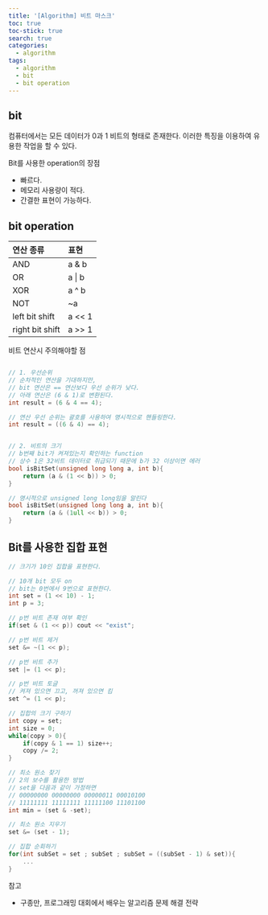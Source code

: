 ```yaml
---
title: '[Algorithm] 비트 마스크'
toc: true
toc-stick: true
search: true
categories:
  - algorithm
tags:
  - algorithm
  - bit
  - bit operation
---
```


## bit  

컴퓨터에서는 모든 데이터가 0과 1 비트의 형태로 존재한다.
이러한 특징을 이용하여 유용한 작업을 할 수 있다.

Bit를 사용한 operation의 장점  
- 빠르다.
- 메모리 사용량이 적다.
- 간결한 표현이 가능하다.

## bit operation

|연산 종류|표현|
|:-------|:---|
|AND|a & b|
|OR|a \| b|
|XOR|a ^ b|
|NOT| ~a |
|left bit shift| a << 1 |
|right bit shift| a >> 1 |


비트 연산시 주의해야할 점

``` cpp

// 1. 우선순위
// 순차적인 연산을 기대하지만,
// bit 연산은 == 연산보다 우선 순위가 낮다.
// 아래 연산은 (6 & 1)로 변환된다. 
int result = (6 & 4 == 4);

// 연산 우선 순위는 괄호를 사용하여 명시적으로 핸들링한다.
int result = ((6 & 4) == 4);


// 2. 비트의 크기
// b번째 bit가 켜져있는지 확인하는 function
// 상수 1은 32비트 데이터로 취급되기 때문에 b가 32 이상이면 에러
bool isBitSet(unsigned long long a, int b){
	return (a & (1 << b)) > 0;
}

// 명시적으로 unsigned long long임을 알린다
bool isBitSet(unsigned long long a, int b){
	return (a & (1ull << b)) > 0;
}
```

## Bit를 사용한 집합 표현

``` cpp
// 크기가 10인 집합을 표현한다.

// 10개 bit 모두 on
// bit는 0번에서 9번으로 표현한다.
int set = (1 << 10) - 1;
int p = 3;

// p번 비트 존재 여부 확인
if(set & (1 << p)) cout << "exist";

// p번 비트 제거
set &= ~(1 << p);

// p번 비트 추가
set |= (1 << p);

// p번 비트 토글
// 켜져 있으면 끄고, 꺼져 있으면 킴
set ^= (1 << p);

// 집합의 크기 구하기
int copy = set;
int size = 0;
while(copy > 0){
	if(copy & 1 == 1) size++;
	copy /= 2;
}

// 최소 원소 찾기
// 2의 보수를 활용한 방법
// set을 다음과 같이 가정하면
// 00000000 00000000 00000011 00010100
// 11111111 11111111 11111100 11101100
int min = (set & -set);

// 최소 원소 지우기
set &= (set - 1);

// 집합 순회하기
for(int subSet = set ; subSet ; subSet = ((subSet - 1) & set)){
	...
}
```

참고
- 구종만, 프로그래밍 대회에서 배우는 알고리즘 문제 해결 전략